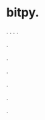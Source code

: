 # bitpy.
.
.
.
.












.






















































.
























.



























.

















































































.





























































.
